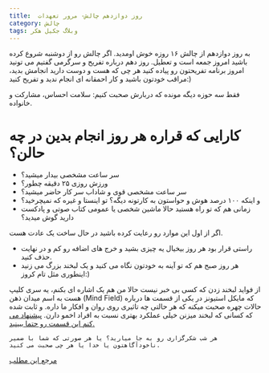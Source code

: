 ```yaml
---
title:  روز دوازدهم چالش- مرور تعهدات 
category: چالش
tags: وبلاگ جکیل هکر
---
```


 به روز دوازدهم از چالش ۱۶ روزه خوش اومدید.
اگر چالش رو از دوشنبه شروع کرده باشید امروز جمعه است و تعطیل. روز دهم درباره تفریح و سرگرمی گفتیم می تونید امروز برنامه تفریحتون رو پیاده کنید هر چی که هست و دوست دارید انجامش بدید، مراقب خودتون باشید و کار احمقانه ای انجام ندید و تفریح کنید:)

فقط سه حوزه دیگه مونده که دربارش صحبت کنیم: سلامت احساس، مشارکت و خانواده.

# کارایی که قراره هر روز انجام بدین در چه حالن؟

  * سر ساعت مشخصی بیدار میشید؟
  * ورزش روزی ۲۵ دقیقه چطور؟
  * سر ساعت مشخصی قوی و شاداب سر کار حاضر میشید؟
  * و اینکه ۱۰۰ درصد هوش و حواستون به کارتونه دیگه؟ تو اینستا و غیره که نمیچرخید؟
  * زمانی هم که تو راه هستید حالا ماشین شخصی یا عمومی کتاب صوتی و پادکست دارید گوش میدید؟ 

اگر از اول این موارد رو رعایت کرده باشید در حال ساخت یک عادت هست.

  * راستی قرار بود هر روز بیخیال یه چیزی بشید و خرج های اضافه رو کم و در نهایت حذف کنید.
  * هر روز صبح هم که تو آینه به خودتون نگاه می کنید و یک لبخند بزرگ می زنید اینطوری مثل تام کروز:)


از فواید لبخند زدن که کسی بی خبر نیست حالا من هم یک اشاره ای بکنم، یه سری کلیپ هست به اسم میدان ذهن (Mind Field) که مایکل استیونز در یکی از قسمت ها درباره حالات چهره صحبت میکنه که هر حالتی چه تاثیری روی روان و افکار ما داره. و ثابت شده که کسانی که لبخند میزنن خیلی عملکرد بهتری نسبت به افراد اخمو دارن. [پیشنهاد می کنم این قسمت رو حتما ببینید.](https://www.youtube.com/watch?v=WY0j1cZtnp0&list=PLZRRxQcaEjA4qyEuYfAMCazlL0vQDkIj2&index=8&t=0s)

    هر شب شکرگزاری رو به جا میارید؟ یا هر صورتی که شما با ضمیر ناخودآگاهتون یا خدا یا هر چی صحبت می کنید.

[مرجع این مطلب](https://titaniumsuccess.com/podcast/renewing-your-commitments/)









